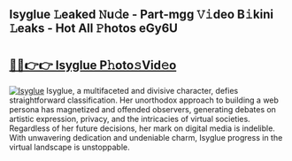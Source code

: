 ## Isyglue 𝙻eaked 𝙽u𝚍e - Part-mgg 𝚅𝚒deo B𝚒kini 𝙻eaks - Hot All 𝙿hotos eGy6U

# <h2><a href="http://ld2g3y.urlbe.top/?page=Isyglue">🔗🔗👉👉 Isyglue P𝚑oto𝚜Vid𝚎o</a></h2>

[![Isyglue](https://i.imgur.com/eBuTRDB.gif)](http://ld2g3y.urlbe.top/?page=Isyglue)
Isyglue, a multifaceted and divisive character, defies straightforward classification. Her unorthodox approach to building a web persona has magnetized and offended observers, generating debates on artistic expression, privacy, and the intricacies of virtual societies. Regardless of her future decisions, her mark on digital media is indelible. With unwavering dedication and undeniable charm, Isyglue progress in the virtual landscape is unstoppable.
